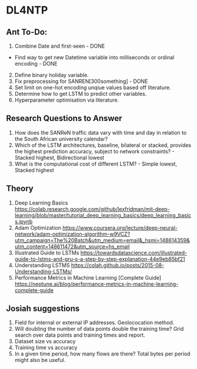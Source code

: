 # DL4NTP
## Ant To-Do:
1. Combine Date and first-seen - DONE
- Find way to get new Datetime variable into milliseconds or ordinal encoding - DONE
2. Define binary holiday variable. 
3. Fix preprocessing for SANREN[300something] - DONE
4. Set limit on one-hot encoding unqiue values based off literature.
5. Determine how to get LSTM to predict other variables. 
6. Hyperparameter optimisation via literature.

## Research Questions to Answer
1. How does the SANReN traffic data vary with time
and day in relation to the South African university
calendar?
2. Which of the LSTM architectures, baseline, bilateral
or stacked, provides the highest prediction accuracy,
subject to network constraints? - Stacked highest, Bidirectional lowest
3. What is the computational cost of different LSTM? - Simple lowest, Stacked highest

## Theory
1. Deep Learning Basics https://colab.research.google.com/github/lexfridman/mit-deep-learning/blob/master/tutorial_deep_learning_basics/deep_learning_basics.ipynb
2. Adam Optimization https://www.coursera.org/lecture/deep-neural-network/adam-optimization-algorithm-w9VCZ?utm_campaign=The%20Batch&utm_medium=email&_hsmi=148614359&utm_content=148611472&utm_source=hs_email
3. Illustrated Guide to LSTMs https://towardsdatascience.com/illustrated-guide-to-lstms-and-gru-s-a-step-by-step-explanation-44e9eb85bf21
4. Understanding LSTMS https://colah.github.io/posts/2015-08-Understanding-LSTMs/
5. Performance Metrics in Machine Learning [Complete Guide] https://neptune.ai/blog/performance-metrics-in-machine-learning-complete-guide

## Josiah suggestions
1. Field for internal or external IP addresses. Geolococation method. 
2. Will doubling the number of data points double the training time? Grid search over data points and training times and report.
3. Dataset size vs accuracy 
4. Training time vs accuracy
5. In a given time period, how many flows are there? Total bytes per period might also be useful. 